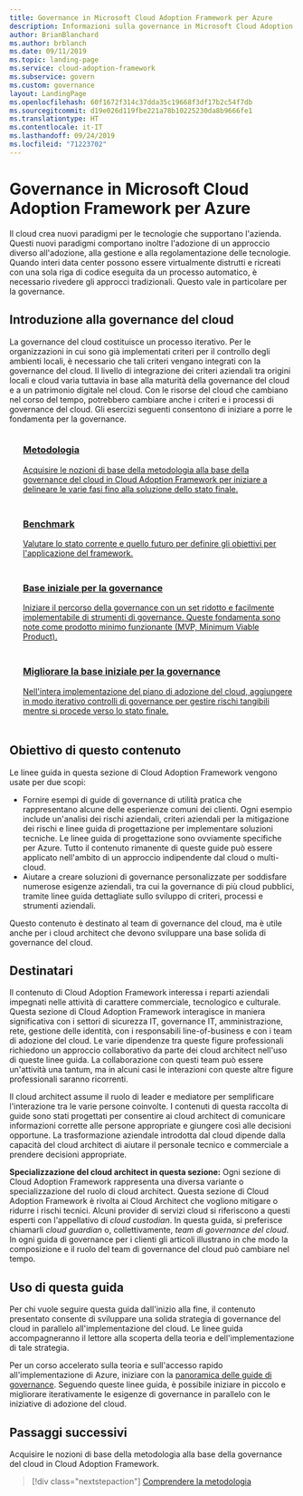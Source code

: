```yaml
---
title: Governance in Microsoft Cloud Adoption Framework per Azure
description: Informazioni sulla governance in Microsoft Cloud Adoption Framework per Azure.
author: BrianBlanchard
ms.author: brblanch
ms.date: 09/11/2019
ms.topic: landing-page
ms.service: cloud-adoption-framework
ms.subservice: govern
ms.custom: governance
layout: LandingPage
ms.openlocfilehash: 60f1672f314c37dda35c19668f3df17b2c54f7db
ms.sourcegitcommit: d19e026d119fbe221a78b10225230da8b9666fe1
ms.translationtype: HT
ms.contentlocale: it-IT
ms.lasthandoff: 09/24/2019
ms.locfileid: "71223702"
---
```

# <a name="governance-in-the-microsoft-cloud-adoption-framework-for-azure"></a>Governance in Microsoft Cloud Adoption Framework per Azure

Il cloud crea nuovi paradigmi per le tecnologie che supportano l'azienda. Questi nuovi paradigmi comportano inoltre l'adozione di un approccio diverso all'adozione, alla gestione e alla regolamentazione delle tecnologie. Quando interi data center possono essere virtualmente distrutti e ricreati con una sola riga di codice eseguita da un processo automatico, è necessario rivedere gli approcci tradizionali. Questo vale in particolare per la governance.

## <a name="get-started-with-cloud-governance"></a>Introduzione alla governance del cloud

La governance del cloud costituisce un processo iterativo. Per le organizzazioni in cui sono già implementati criteri per il controllo degli ambienti locali, è necessario che tali criteri vengano integrati con la governance del cloud. Il livello di integrazione dei criteri aziendali tra origini locali e cloud varia tuttavia in base alla maturità della governance del cloud e a un patrimonio digitale nel cloud. Con le risorse del cloud che cambiano nel corso del tempo, potrebbero cambiare anche i criteri e i processi di governance del cloud. Gli esercizi seguenti consentono di iniziare a porre le fondamenta per la governance.

<!-- markdownlint-disable MD033 -->

<ul class="panelContent cardsF">
    <li style="display: flex; flex-direction: column;">
        <a href="./methodology.md">
            <div class="cardSize">
                <div class="cardPadding" style="padding-bottom:10px;">
                    <div class="card" style="padding-bottom:10px;">
                        <div class="cardImageOuter">
                            <div class="cardImage">
                                <img alt="" src="../_images/icons/1.png" data-linktype="external">
                            </div>
                        </div>
                        <div class="cardText" style="padding-left:0px;">
                            <h3>Metodologia</h3>
Acquisire le nozioni di base della metodologia alla base della governance del cloud in Cloud Adoption Framework per iniziare a delineare le varie fasi fino alla soluzione dello stato finale.
                        </div>
                    </div>
                </div>
            </div>
        </a>
    </li>
    <li style="display: flex; flex-direction: column;">
        <a href="./benchmark.md">
            <div class="cardSize">
                <div class="cardPadding" style="padding-bottom:10px;">
                    <div class="card" style="padding-bottom:10px;">
                        <div class="cardImageOuter">
                            <div class="cardImage">
                                <img alt="" src="../_images/icons/2.png" data-linktype="external">
                            </div>
                        </div>
                        <div class="cardText" style="padding-left:0px;">
                            <h3>Benchmark</h3>
Valutare lo stato corrente e quello futuro per definire gli obiettivi per l'applicazione del framework.
                        </div>
                    </div>
                </div>
            </div>
        </a>
    </li>
    <li style="display: flex; flex-direction: column;">
        <a href="./initial-foundation.md">
            <div class="cardSize">
                <div class="cardPadding" style="padding-bottom:10px;">
                    <div class="card" style="padding-bottom:10px;">
                        <div class="cardImageOuter">
                            <div class="cardImage">
                                <img alt="" src="../_images/icons/3.png" data-linktype="external">
                            </div>
                        </div>
                        <div class="cardText" style="padding-left:0px;">
                            <h3>Base iniziale per la governance</h3>
Iniziare il percorso della governance con un set ridotto e facilmente implementabile di strumenti di governance. Queste fondamenta sono note come prodotto minimo funzionante (MVP, Minimum Viable Product).
                        </div>
                    </div>
                </div>
            </div>
        </a>
    </li>
    <li style="display: flex; flex-direction: column;">
        <a href="./foundation-improvements.md">
            <div class="cardSize">
                <div class="cardPadding" style="padding-bottom:10px;">
                    <div class="card" style="padding-bottom:10px;">
                        <div class="cardImageOuter">
                            <div class="cardImage">
                                <img alt="" src="../_images/icons/4.png" data-linktype="external">
                            </div>
                        </div>
                        <div class="cardText" style="padding-left:0px;">
                            <h3>Migliorare la base iniziale per la governance</h3>
Nell'intera implementazione del piano di adozione del cloud, aggiungere in modo iterativo controlli di governance per gestire rischi tangibili mentre si procede verso lo stato finale.
                        </div>
                    </div>
                </div>
            </div>
        </a>
    </li>
</ul>

<!-- markdownlint-enable MD033 -->

## <a name="objective-of-this-content"></a>Obiettivo di questo contenuto

Le linee guida in questa sezione di Cloud Adoption Framework vengono usate per due scopi:

- Fornire esempi di guide di governance di utilità pratica che rappresentano alcune delle esperienze comuni dei clienti. Ogni esempio include un'analisi dei rischi aziendali, criteri aziendali per la mitigazione dei rischi e linee guida di progettazione per implementare soluzioni tecniche. Le linee guida di progettazione sono ovviamente specifiche per Azure. Tutto il contenuto rimanente di queste guide può essere applicato nell'ambito di un approccio indipendente dal cloud o multi-cloud.
- Aiutare a creare soluzioni di governance personalizzate per soddisfare numerose esigenze aziendali, tra cui la governance di più cloud pubblici, tramite linee guida dettagliate sullo sviluppo di criteri, processi e strumenti aziendali.

Questo contenuto è destinato al team di governance del cloud, ma è utile anche per i cloud architect che devono sviluppare una base solida di governance del cloud.

## <a name="intended-audience"></a>Destinatari

Il contenuto di Cloud Adoption Framework interessa i reparti aziendali impegnati nelle attività di carattere commerciale, tecnologico e culturale. Questa sezione di Cloud Adoption Framework interagisce in maniera significativa con i settori di sicurezza IT, governance IT, amministrazione, rete, gestione delle identità, con i responsabili line-of-business e con i team di adozione del cloud. Le varie dipendenze tra queste figure professionali richiedono un approccio collaborativo da parte dei cloud architect nell'uso di queste linee guida. La collaborazione con questi team può essere un'attività una tantum, ma in alcuni casi le interazioni con queste altre figure professionali saranno ricorrenti.

Il cloud architect assume il ruolo di leader e mediatore per semplificare l'interazione tra le varie persone coinvolte. I contenuti di questa raccolta di guide sono stati progettati per consentire ai cloud architect di comunicare informazioni corrette alle persone appropriate e giungere così alle decisioni opportune. La trasformazione aziendale introdotta dal cloud dipende dalla capacità del cloud architect di aiutare il personale tecnico e commerciale a prendere decisioni appropriate.

**Specializzazione del cloud architect in questa sezione:** Ogni sezione di Cloud Adoption Framework rappresenta una diversa variante o specializzazione del ruolo di cloud architect. Questa sezione di Cloud Adoption Framework è rivolta ai Cloud Architect che vogliono mitigare o ridurre i rischi tecnici. Alcuni provider di servizi cloud si riferiscono a questi esperti con l'appellativo di *cloud custodian*. In questa guida, si preferisce chiamarli *cloud guardian* o, collettivamente, *team di governance del cloud*. In ogni guida di governance per i clienti gli articoli illustrano in che modo la composizione e il ruolo del team di governance del cloud può cambiare nel tempo.

## <a name="use-this-guide"></a>Uso di questa guida

Per chi vuole seguire questa guida dall'inizio alla fine, il contenuto presentato consente di sviluppare una solida strategia di governance del cloud in parallelo all'implementazione del cloud. Le linee guida accompagneranno il lettore alla scoperta della teoria e dell'implementazione di tale strategia.

Per un corso accelerato sulla teoria e sull'accesso rapido all'implementazione di Azure, iniziare con la [panoramica delle guide di governance](./guides/index.md). Seguendo queste linee guida, è possibile iniziare in piccolo e migliorare iterativamente le esigenze di governance in parallelo con le iniziative di adozione del cloud.

## <a name="next-steps"></a>Passaggi successivi

Acquisire le nozioni di base della metodologia alla base della governance del cloud in Cloud Adoption Framework.

> [!div class="nextstepaction"]
> [Comprendere la metodologia](./methodology.md)
